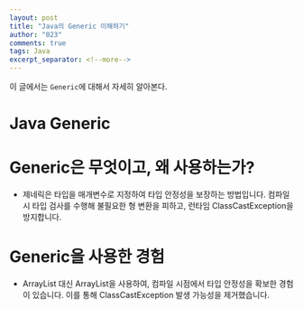 ```yaml
---
layout: post
title: "Java의 Generic 이해하기"
author: "023"
comments: true
tags: Java
excerpt_separator: <!--more-->
---
```


이 글에서는 `Generic`에 대해서 자세히 알아본다.
# Java Generic
# Generic은 무엇이고, 왜 사용하는가?
- 제네릭은 타입을 매개변수로 지정하여 타입 안정성을 보장하는 방법입니다. 컴파일 시 타입 검사를 수행해 불필요한 형 변환을 피하고, 런타임 ClassCastException을 방지합니다.
# Generic을 사용한 경험
- ArrayList 대신 ArrayList<String>을 사용하여, 컴파일 시점에서 타입 안정성을 확보한 경험이 있습니다. 이를 통해 ClassCastException 발생 가능성을 제거했습니다.